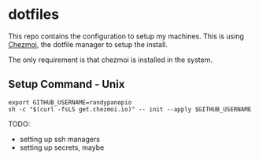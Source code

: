 # dotfiles

This repo contains the configuration to setup my machines. This is using [Chezmoi](https://chezmoi.io), the dotfile manager to setup the install.

The only requirement is that chezmoi is installed in the system.

## Setup Command - Unix

```shell
export GITHUB_USERNAME=randypanopio
sh -c "$(curl -fsLS get.chezmoi.io)" -- init --apply $GITHUB_USERNAME
```



TODO:
- setting up ssh managers
- setting up secrets, maybe